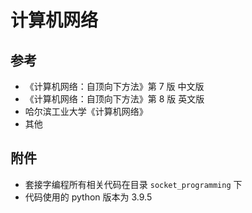 # 计算机网络

## 参考

- 《计算机网络：自顶向下方法》第 7 版 中文版
- 《计算机网络：自顶向下方法》第 8 版 英文版
- 哈尔滨工业大学《计算机网络》
- 其他

## 附件

- 套接字编程所有相关代码在目录 `socket_programming` 下
- 代码使用的 python 版本为 3.9.5
